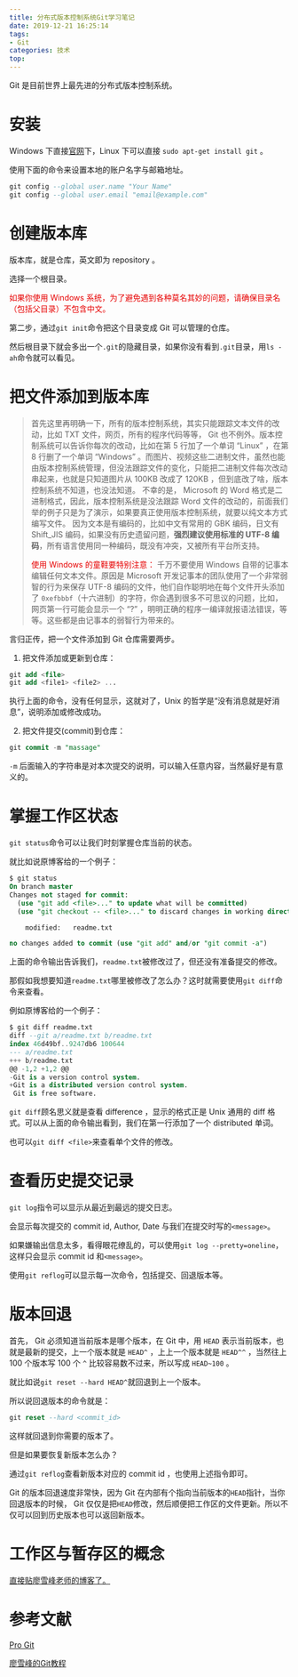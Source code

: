 ```yaml
---
title: 分布式版本控制系统Git学习笔记
date: 2019-12-21 16:25:14
tags:
- Git
categories: 技术
top:
---
```


Git 是目前世界上最先进的分布式版本控制系统。

<!-- more -->

# 安装

Windows 下直接[官网](https://git-scm.com/)下，Linux 下可以直接 `sudo apt-get install git` 。

使用下面的命令来设置本地的账户名字与邮箱地址。

```sql
git config --global user.name "Your Name"
git config --global user.email "email@example.com"
```

# 创建版本库

版本库，就是仓库，英文即为 repository 。

选择一个根目录。

<span style="color:rgb(231,0,0)">如果你使用 Windows 系统，为了避免遇到各种莫名其妙的问题，请确保目录名（包括父目录）不包含中文。</span>

第二步，通过`git init`命令把这个目录变成 Git 可以管理的仓库。

然后根目录下就会多出一个`.git`的隐藏目录，如果你没有看到`.git`目录，用`ls -ah`命令就可以看见。

# 把文件添加到版本库

>首先这里再明确一下，所有的版本控制系统，其实只能跟踪文本文件的改动，比如 TXT 文件，网页，所有的程序代码等等， Git 也不例外。版本控制系统可以告诉你每次的改动，比如在第 5 行加了一个单词 “Linux” ，在第 8 行删了一个单词 “Windows” 。而图片、视频这些二进制文件，虽然也能由版本控制系统管理，但没法跟踪文件的变化，只能把二进制文件每次改动串起来，也就是只知道图片从 100KB 改成了 120KB ，但到底改了啥，版本控制系统不知道，也没法知道。
>不幸的是， Microsoft 的 Word 格式是二进制格式，因此，版本控制系统是没法跟踪 Word 文件的改动的，前面我们举的例子只是为了演示，如果要真正使用版本控制系统，就要以纯文本方式编写文件。
>因为文本是有编码的，比如中文有常用的 GBK 编码，日文有 Shift_JIS 编码，如果没有历史遗留问题，**强烈建议使用标准的 UTF-8 编码**，所有语言使用同一种编码，既没有冲突，又被所有平台所支持。
>
><span style="color:rgb(231,0,0)">使用 Windows 的童鞋要特别注意：</span>
>千万不要使用 Windows 自带的记事本编辑任何文本文件。原因是 Microsoft 开发记事本的团队使用了一个非常弱智的行为来保存 UTF-8 编码的文件，他们自作聪明地在每个文件开头添加了 `0xefbbbf`（十六进制）的字符，你会遇到很多不可思议的问题，比如，网页第一行可能会显示一个 “?” ，明明正确的程序一编译就报语法错误，等等。这些都是由记事本的弱智行为带来的。

言归正传，把一个文件添加到 Git 仓库需要两步。

1. 把文件添加或更新到仓库：

```sql
git add <file>
git add <file1> <file2> ...
```

执行上面的命令，没有任何显示，这就对了，Unix 的哲学是“没有消息就是好消息”，说明添加或修改成功。

2. 把文件提交(commit)到仓库：

```sql
git commit -m "massage"
```

`-m` 后面输入的字符串是对本次提交的说明，可以输入任意内容，当然最好是有意义的。

# 掌握工作区状态

`git status`命令可以让我们时刻掌握仓库当前的状态。

就比如说原博客给的一个例子：

```sql
$ git status
On branch master
Changes not staged for commit:
  (use "git add <file>..." to update what will be committed)
  (use "git checkout -- <file>..." to discard changes in working directory)

	modified:   readme.txt

no changes added to commit (use "git add" and/or "git commit -a")
```

上面的命令输出告诉我们，`readme.txt`被修改过了，但还没有准备提交的修改。

那假如我想要知道`readme.txt`哪里被修改了怎么办？这时就需要使用`git diff`命令来查看。

例如原博客给的一个例子：

```sql
$ git diff readme.txt 
diff --git a/readme.txt b/readme.txt
index 46d49bf..9247db6 100644
--- a/readme.txt
+++ b/readme.txt
@@ -1,2 +1,2 @@
-Git is a version control system.
+Git is a distributed version control system.
 Git is free software.
```

`git diff`顾名思义就是查看 difference ，显示的格式正是 Unix 通用的 diff 格式。可以从上面的命令输出看到，我们在第一行添加了一个 distributed 单词。

也可以`git diff <file>`来查看单个文件的修改。

# 查看历史提交记录

`git log`指令可以显示从最近到最远的提交日志。

会显示每次提交的 commit id, Author, Date 与我们在提交时写的`<message>`。

如果嫌输出信息太多，看得眼花缭乱的，可以使用`git log --pretty=oneline`，这样只会显示 commit id 和`<message>`。

使用`git reflog`可以显示每一次命令，包括提交、回退版本等。

# 版本回退


首先， Git 必须知道当前版本是哪个版本，在 Git 中，用 `HEAD` 表示当前版本，也就是最新的提交，上一个版本就是 `HEAD^` ，上上一个版本就是 `HEAD^^` ，当然往上 100 个版本写 100 个 `^` 比较容易数不过来，所以写成 `HEAD~100` 。

就比如说`git reset --hard HEAD^`就回退到上一个版本。

所以说回退版本的命令就是：

```sql
git reset --hard <commit_id>
```

这样就回退到你需要的版本了。

但是如果要恢复新版本怎么办？

通过`git reflog`查看新版本对应的 commit id ，也使用上述指令即可。

Git 的版本回退速度非常快，因为 Git 在内部有个指向当前版本的`HEAD`指针，当你回退版本的时候， Git 仅仅是把`HEAD`修改，然后顺便把工作区的文件更新。所以不仅可以回到历史版本也可以返回新版本。

# 工作区与暂存区的概念

[直接贴廖雪峰老师的博客了。](https://www.liaoxuefeng.com/wiki/896043488029600/897271968352576)

# 参考文献

[Pro Git](https://git-scm.com/book/zh/v2)

[廖雪峰的Git教程](https://www.liaoxuefeng.com/wiki/896043488029600)